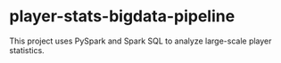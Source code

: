 # player-stats-bigdata-pipeline
This project uses PySpark and Spark SQL to analyze large-scale player statistics.
